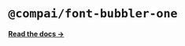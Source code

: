 # `@compai/font-bubbler-one`

[**Read the docs &rarr;**](https://components.ai/docs/typefaces/bubbler-one)
